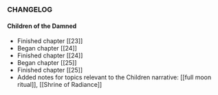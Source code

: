 ### CHANGELOG

#### Children of the Damned
- Finished chapter [[23]]
- Began chapter [[24]]
- Finished chapter [[24]]
- Began chapter [[25]]
- Finished chapter [[25]]
- Added notes for topics relevant to the Children narrative: [[full moon ritual]], [[Shrine of Radiance]]